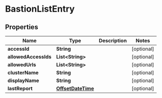

# BastionListEntry

## Properties

Name | Type | Description | Notes
------------ | ------------- | ------------- | -------------
**accessId** | **String** |  |  [optional]
**allowedAccessIds** | **List&lt;String&gt;** |  |  [optional]
**allowedUrls** | **List&lt;String&gt;** |  |  [optional]
**clusterName** | **String** |  |  [optional]
**displayName** | **String** |  |  [optional]
**lastReport** | [**OffsetDateTime**](OffsetDateTime.md) |  |  [optional]



